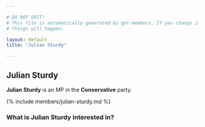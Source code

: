 ```yaml
---

# DO NOT EDIT!
# This file is automatically generated by get-members. If you change it, bad
# things will happen.

layout: default
title: "Julian Sturdy"

---
```


## Julian Sturdy

**Julian Sturdy** is an MP in the **Conservative** party.

{% include members/julian-sturdy.md %}

### What is Julian Sturdy interested in?


